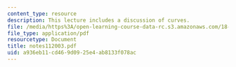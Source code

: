 ```yaml
---
content_type: resource
description: This lecture includes a discussion of curves.
file: /media/https%3A/open-learning-course-data-rc.s3.amazonaws.com/18-725-algebraic-geometry-fall-2003/a936eb11cd469d0925e4ab8133f078ac_notes112003.pdf
file_type: application/pdf
resourcetype: Document
title: notes112003.pdf
uid: a936eb11-cd46-9d09-25e4-ab8133f078ac
---
```


